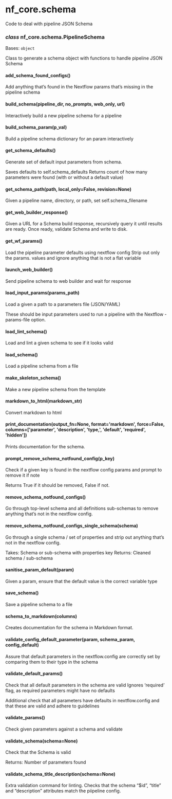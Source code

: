 # nf_core.schema

Code to deal with pipeline JSON Schema

### _class_ nf_core.schema.PipelineSchema

Bases: `object`

Class to generate a schema object with
functions to handle pipeline JSON Schema

#### add_schema_found_configs()

Add anything that’s found in the Nextflow params that’s missing in the pipeline schema

#### build_schema(pipeline_dir, no_prompts, web_only, url)

Interactively build a new pipeline schema for a pipeline

#### build_schema_param(p_val)

Build a pipeline schema dictionary for an param interactively

#### get_schema_defaults()

Generate set of default input parameters from schema.

Saves defaults to self.schema_defaults
Returns count of how many parameters were found (with or without a default value)

#### get_schema_path(path, local_only=False, revision=None)

Given a pipeline name, directory, or path, set self.schema_filename

#### get_web_builder_response()

Given a URL for a Schema build response, recursively query it until results are ready.
Once ready, validate Schema and write to disk.

#### get_wf_params()

Load the pipeline parameter defaults using nextflow config
Strip out only the params. values and ignore anything that is not a flat variable

#### launch_web_builder()

Send pipeline schema to web builder and wait for response

#### load_input_params(params_path)

Load a given a path to a parameters file (JSON/YAML)

These should be input parameters used to run a pipeline with
the Nextflow -params-file option.

#### load_lint_schema()

Load and lint a given schema to see if it looks valid

#### load_schema()

Load a pipeline schema from a file

#### make_skeleton_schema()

Make a new pipeline schema from the template

#### markdown_to_html(markdown_str)

Convert markdown to html

#### print_documentation(output_fn=None, format='markdown', force=False, columns=['parameter', 'description', 'type,', 'default', 'required', 'hidden'])

Prints documentation for the schema.

#### prompt_remove_schema_notfound_config(p_key)

Check if a given key is found in the nextflow config params and prompt to remove it if note

Returns True if it should be removed, False if not.

#### remove_schema_notfound_configs()

Go through top-level schema and all definitions sub-schemas to remove
anything that’s not in the nextflow config.

#### remove_schema_notfound_configs_single_schema(schema)

Go through a single schema / set of properties and strip out
anything that’s not in the nextflow config.

Takes: Schema or sub-schema with properties key
Returns: Cleaned schema / sub-schema

#### sanitise_param_default(param)

Given a param, ensure that the default value is the correct variable type

#### save_schema()

Save a pipeline schema to a file

#### schema_to_markdown(columns)

Creates documentation for the schema in Markdown format.

#### validate_config_default_parameter(param, schema_param, config_default)

Assure that default parameters in the nextflow.config are correctly set
by comparing them to their type in the schema

#### validate_default_params()

Check that all default parameters in the schema are valid
Ignores ‘required’ flag, as required parameters might have no defaults

Additional check that all parameters have defaults in nextflow.config and that
these are valid and adhere to guidelines

#### validate_params()

Check given parameters against a schema and validate

#### validate_schema(schema=None)

Check that the Schema is valid

Returns: Number of parameters found

#### validate_schema_title_description(schema=None)

Extra validation command for linting.
Checks that the schema “$id”, “title” and “description” attributes match the piipeline config.

